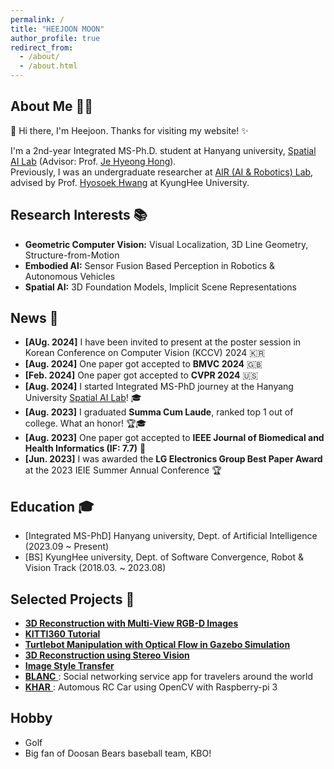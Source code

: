 ```yaml
---
permalink: /
title: "HEEJOON MOON"
author_profile: true
redirect_from: 
  - /about/
  - /about.html
---
```


## About Me 👨‍💻
👋 Hi there, I'm Heejoon. Thanks for visiting my website! ✨ 
 
I'm a 2nd-year Integrated MS-Ph.D. student at Hanyang university, [Spatial AI Lab](https://www.sailab.kr/
) (Advisor: Prof. [Je Hyeong Hong](https://zrr.kr/YkZK)).     
Previously, I was an undergraduate researcher at [AIR (AI & Robotics) Lab](http://airlab.khu.ac.kr/
), advised by Prof. [Hyosoek Hwang](https://zrr.kr/OzVb) at KyungHee University.     

## Research Interests 📚

- **Geometric Computer Vision:** Visual Localization, 3D Line Geometry, Structure-from-Motion
- **Embodied AI:** Sensor Fusion Based Perception in Robotics & Autonomous Vehicles   
- **Spatial AI:** 3D Foundation Models, Implicit Scene Representations

## News 📰

- **[AUg. 2024]** I have been invited to present at the poster session in Korean Conference on Computer Vision (KCCV) 2024 🇰🇷 
- **[Aug. 2024]** One paper got accepted to **BMVC 2024** 🇬🇧
- **[Feb. 2024]** One paper got accepted to **CVPR 2024** 🇺🇸
- **[Aug. 2024]** I started Integrated MS-PhD journey at the Hanyang University [Spatial AI Lab](https://www.sailab.kr/)! 🎓
- **[Aug. 2023]** I graduated **Summa Cum Laude**, ranked top 1 out of college. What an honor! 🏆🎓
- **[Aug. 2023]** One paper got accepted to **IEEE Journal of Biomedical and Health Informatics (IF: 7.7)** 📄 
- **[Jun. 2023]** I was awarded the **LG Electronics Group Best Paper Award** at the 2023 IEIE Summer Annual Conference 🏆

  
## Education 🎓

- [Integrated MS-PhD] Hanyang university, Dept. of Artificial Intelligence (2023.09 ~ Present)
- [BS] KyungHee university, Dept. of Software Convergence, Robot & Vision Track (2018.03. ~ 2023.08)

<!-- ## I'm currently working & studying 
- Privacy-Preserving Localization
- 3D Vision & SLAM -->

## Selected Projects 🚀
- [ **3D Reconstruction with Multi-View RGB-D Images** ](https://github.com/PHANTOM0122/KITTI360_Tutorial)
- [ **KITTI360 Tutorial** ](https://github.com/PHANTOM0122/KITTI360_Tutorial)
- [ **Turtlebot Manipulation with Optical Flow in Gazebo Simulation** ](https://github.com/PHANTOM0122/ROS_Gazebo_Simulator_with_Opticalflow)
- [ **3D Reconstruction using Stereo Vision** ](https://github.com/PHANTOM0122/3D_Reconstruction)
- [ **Image Style Transfer** ](https://github.com/Hyper-Vision-DeepLearning/Style-Transfer)
- [ **BLANC** ](https://github.com/PHANTOM0122/BLANC) : Social networking service app for travelers around the world
- [ **KHAR** ](https://github.com/PHANTOM0122/KHar) : Automous RC Car using OpenCV with Raspberry-pi 3

## Hobby
- Golf
- Big fan of Doosan Bears baseball team, KBO!

